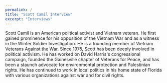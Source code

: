 ```yaml
---
permalink: /
title: "Scott Camil Interview"
excerpt: "Interviews"
---
```

Scott Camil is an American political activist and Vietnam veteran. He first gained prominence for his opposition of the Vietnam War and as a witness in the Winter Soldier Investigation. He is a founding member of Vietnam Veterans Against the War. Since 1975, Scott has been deeply involved in political activism. He has worked on David Harris's congressional campaign, founded the Gainesville chapter of Veterans for Peace, and has been a staunch advocate for environmental protection and Palestinian rights. He has continued to work in local politics in his home state of Florida with various organizations against war and for civil rights.
